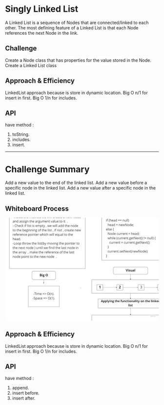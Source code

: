 # Singly Linked List
A Linked List is a sequence of Nodes that are connected/linked to each other. The most defining feature of a Linked List is that each Node references the next Node in the link.

## Challenge
Create a Node class that has properties for the value stored in the Node. Create a Linked List class

## Approach & Efficiency
LinkedList approach because is store in dynamic location.
Big O n/1 for insert in first.
Big O 1/n for includes.

## API
have method :
1. toString.
2. includes.
3. insert.
----------------------------------------------------------------------------------
# Challenge Summary
Add a new value to the end of the linked list.
Add a new value before a specific node in the linked list.
Add a new value after a specific node in the linked list.

## Whiteboard Process
![Append](Append.jpg)

## Approach & Efficiency
LinkedList approach because is store in dynamic location.
Big O n/1 for insert in first.
Big O 1/n for includes.

## API
have method :
1. append.
2. insert before.
3. insert after.
